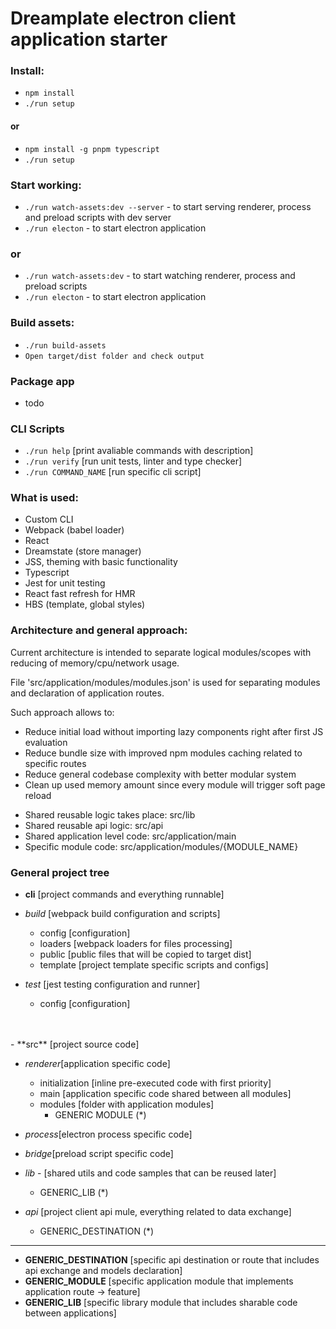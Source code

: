 # Dreamplate electron client application starter

### Install:
- `npm install`
- `./run setup`
####  or
- `npm install -g pnpm typescript`
- `./run setup`

### Start working:
- `./run watch-assets:dev --server` - to start serving renderer, process and preload scripts with dev server 
- `./run electon` - to start electron application
### or
- `./run watch-assets:dev` - to start watching renderer, process and preload scripts
- `./run electon` - to start electron application

### Build assets:
- `./run build-assets`
- `Open target/dist folder and check output`

### Package app
- todo

### CLI Scripts
- `./run help` [print avaliable commands with description]
- `./run verify` [run unit tests, linter and type checker]
- `./run COMMAND_NAME` [run specific cli script]

### What is used:
- Custom CLI
- Webpack (babel loader)
- React
- Dreamstate (store manager)
- JSS, theming with basic functionality
- Typescript
- Jest for unit testing
- React fast refresh for HMR
- HBS (template, global styles)

### Architecture and general approach:

Current architecture is intended to separate logical modules/scopes with reducing of memory/cpu/network usage.

File 'src/application/modules/modules.json' is used for separating modules and declaration of application routes.

Such approach allows to:
- Reduce initial load without importing lazy components right after first JS evaluation
- Reduce bundle size with improved npm modules caching related to specific routes
- Reduce general codebase complexity with better modular system
- Clean up used memory amount since every module will trigger soft page reload

* Shared reusable logic takes place: src/lib
* Shared reusable api logic: src/api
* Shared application level code: src/application/main
* Specific module code: src/application/modules/{MODULE_NAME}

### General project tree

- **cli** [project commands and everything runnable]

- _build_ [webpack build configuration and scripts]
  - config [configuration]
  - loaders [webpack loaders for files processing]
  - public [public files that will be copied to target dist]
  - template [project template specific scripts and configs]

- _test_ [jest testing configuration and runner]
  - config [configuration]
<br/>
<br/>
- **src** [project source code]

- _renderer_[application specific code]
  - initialization [inline pre-executed code with first priority]
  - main [application specific code shared between all modules]
  - modules [folder with application modules]
    - GENERIC MODULE (*)

- _process_[electron process specific code]

- _bridge_[preload script specific code]

- _lib_ - [shared utils and code samples that can be reused later]
  - GENERIC_LIB (*)

- _api_ [project client api mule, everything related to data exchange]
  - GENERIC_DESTINATION (*)

---

+ **GENERIC_DESTINATION** [specific api destination or route that includes api exchange and models declaration]
+ **GENERIC_MODULE** [specific application module that implements application route -> feature]
+ **GENERIC_LIB** [specific library module that includes sharable code between applications]
